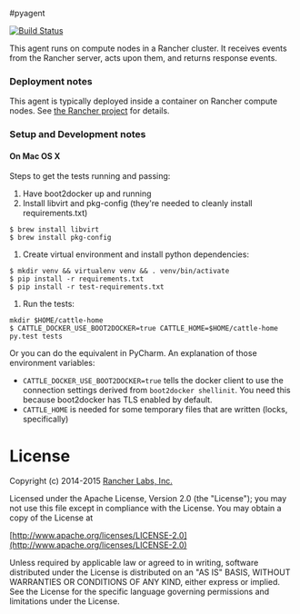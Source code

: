 #pyagent

[![Build Status](http://drone.rancher.io/api/badge/github.com/rancherio/python-agent/status.svg?branch=master)](http://drone.rancher.io/github.com/rancherio/python-agent)

This agent runs on compute nodes in a Rancher cluster. It receives events from the Rancher server, acts upon them, and returns response events.

### Deployment notes
This agent is typically deployed inside a container on Rancher compute nodes. See [the Rancher project](http://github.com/rancherio/rancher) for details.

### Setup and Development notes
#### On Mac OS X
Steps to get the tests running and passing:

1. Have boot2docker up and running
1. Install libvirt and pkg-config (they're needed to cleanly install requirements.txt)
 
  ```
  $ brew install libvirt
  $ brew install pkg-config
  ```
1. Create virtual environment and install python dependencies:

  ```
  $ mkdir venv && virtualenv venv && . venv/bin/activate
  $ pip install -r requirements.txt
  $ pip install -r test-requirements.txt
  ```
1. Run the tests:

  ```
  mkdir $HOME/cattle-home
  $ CATTLE_DOCKER_USE_BOOT2DOCKER=true CATTLE_HOME=$HOME/cattle-home py.test tests
  ```
  Or you can do the equivalent in PyCharm. An explanation of those environment variables:
  * ```CATTLE_DOCKER_USE_BOOT2DOCKER=true``` tells the docker client to use the connection settings derived from ```boot2docker shellinit```. You need this because boot2docker has TLS enabled by default.
  * ```CATTLE_HOME``` is needed for some temporary files that are written (locks, specifically)

# License
Copyright (c) 2014-2015 [Rancher Labs, Inc.](http://rancher.com)

Licensed under the Apache License, Version 2.0 (the "License");
you may not use this file except in compliance with the License.
You may obtain a copy of the License at

[http://www.apache.org/licenses/LICENSE-2.0](http://www.apache.org/licenses/LICENSE-2.0)

Unless required by applicable law or agreed to in writing, software
distributed under the License is distributed on an "AS IS" BASIS,
WITHOUT WARRANTIES OR CONDITIONS OF ANY KIND, either express or implied.
See the License for the specific language governing permissions and
limitations under the License.

